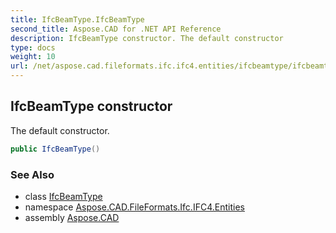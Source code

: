 ```yaml
---
title: IfcBeamType.IfcBeamType
second_title: Aspose.CAD for .NET API Reference
description: IfcBeamType constructor. The default constructor
type: docs
weight: 10
url: /net/aspose.cad.fileformats.ifc.ifc4.entities/ifcbeamtype/ifcbeamtype/
---
```

## IfcBeamType constructor

The default constructor.

```csharp
public IfcBeamType()
```

### See Also

* class [IfcBeamType](../)
* namespace [Aspose.CAD.FileFormats.Ifc.IFC4.Entities](../../ifcbeamtype/)
* assembly [Aspose.CAD](../../../)


